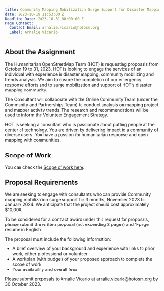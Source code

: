 ```yaml
---
title: Community Mapping Mobilization Surge Support for Disaster Mapping
date: 2023-10-19 11:53:00 Z
Deadline Date: 2023-10-31 00:00:00 Z
Page Contact:
  Contact Email: arnalie.vicario@hotosm.org
  Label: Arnalie Vicario
---
```


## About the Assignment

The Humanitarian OpenStreetMap Team (HOT) is requesting proposals from October 19 to 31, 2023. HOT is looking to engage the services of an individual with experience in disaster mapping, community mobilizing and trends analysis. We aim to ensure the completion of our emergency response efforts and to surge mobilization and support of HOT’s disaster mapping community.

The Consultant will collaborate with the Online Community Team (under the Community and Partnerships Team) to conduct analysis on mapping project and mapper activity trends. The research and recommendations will be used to inform the Volunteer Engagement Strategy.

HOT is seeking a consultant who is passionate about putting people at the center of technology. You are driven by delivering impact to a community of diverse users. You have a passion for humanitarian response and open mapping with communities.

## Scope of Work

You can check the [Scope of work here](https://drive.google.com/file/d/1jYhB5wjKdMtXtx670daceWwBbGHUZovH/view?usp=sharing).

## Proposal Requirements
We are seeking to engage with consultants who can provide Community mapping mobilization surge support for 3 months, November 2023 to January 2024. We anticipate that the project should cost approximately $10,000.

To be considered for a contract award under this request for proposals, please submit the written proposal (not exceeding 2 pages) and 1-page resume in English.

The proposal must include the following information:
* A brief overview of your background and experience with links to prior work, either professional or volunteer 
* A workplan (with budget) of your proposed approach to complete the scope of work
* Your availability and overall fees

Please submit proposals to Arnalie Vicario at arnalie.vicario@hotosm.org by 30 October 2023.